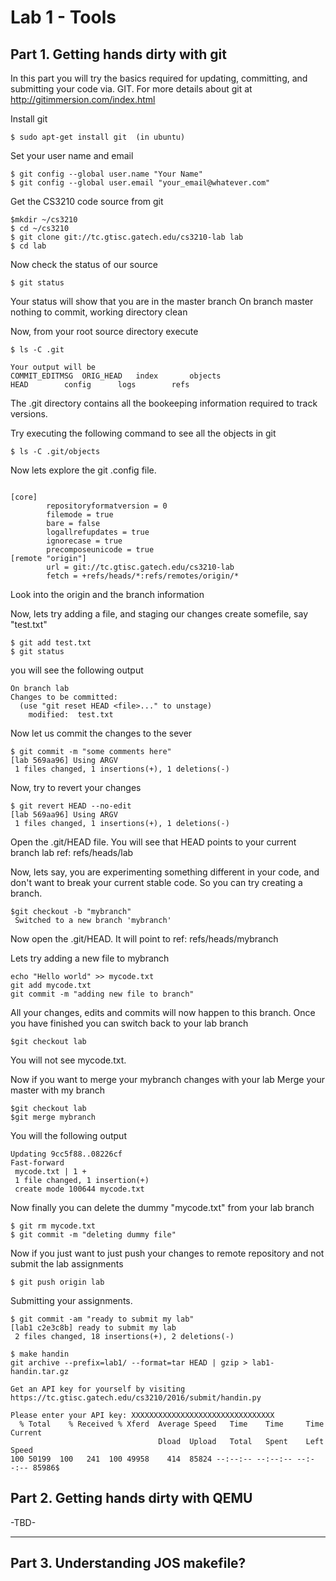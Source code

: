 # Lab 1 - Tools

## Part 1. Getting hands dirty with git

In this part you will try the basics required for updating, 
committing, and submitting your code via. GIT. For more 
details about git at http://gitimmersion.com/index.html


Install git 

```
$ sudo apt-get install git  (in ubuntu)
```

Set your user name and email

```
$ git config --global user.name "Your Name"
$ git config --global user.email "your_email@whatever.com"
```

Get the CS3210 code source from git

```
$mkdir ~/cs3210
$ cd ~/cs3210
$ git clone git://tc.gtisc.gatech.edu/cs3210-lab lab
$ cd lab
```

Now check the status of our source 

```
$ git status
```

Your status will show that you are in the master branch
On branch master
nothing to commit, working directory clean


Now, from your root source directory execute

```
$ ls -C .git

Your output will be
COMMIT_EDITMSG	ORIG_HEAD	index		objects
HEAD		config		logs		refs
```


The .git directory contains all the bookeeping information required
to track versions.

Try executing the following command to see all the objects in git

```
$ ls -C .git/objects
```


Now lets explore the git .config file.

```

[core]
        repositoryformatversion = 0
        filemode = true
        bare = false
        logallrefupdates = true
        ignorecase = true
        precomposeunicode = true
[remote "origin"]
        url = git://tc.gtisc.gatech.edu/cs3210-lab
        fetch = +refs/heads/*:refs/remotes/origin/*

```
Look into the origin and the branch information


Now, lets try adding a file, and staging our changes
create somefile, say "test.txt"

```
$ git add test.txt
$ git status
```


you will see the following output

```
On branch lab
Changes to be committed:
  (use "git reset HEAD <file>..." to unstage)
	modified:  test.txt
```


Now let us commit the changes to the sever

```
$ git commit -m "some comments here"
[lab 569aa96] Using ARGV
 1 files changed, 1 insertions(+), 1 deletions(-)
```


Now, try to revert your changes

```
$ git revert HEAD --no-edit
[lab 569aa96] Using ARGV
 1 files changed, 1 insertions(+), 1 deletions(-)
```

Open the .git/HEAD file. You will see that HEAD points to your 
current branch lab ref: refs/heads/lab


Now, lets say, you are experimenting something different in your code, and don't 
want to break your current stable code. So you can try creating a branch.

```
$git checkout -b "mybranch"
 Switched to a new branch 'mybranch'
```
Now open the .git/HEAD. It will point to ref: refs/heads/mybranch

Lets try adding a new file to mybranch

```
echo "Hello world" >> mycode.txt
git add mycode.txt
git commit -m "adding new file to branch"
```
All your changes, edits and commits will now happen to this branch.
Once you have finished you can switch back to your lab branch

```
$git checkout lab
```
You will not see mycode.txt.


Now if you want to merge your mybranch changes with your lab
Merge your master with my branch

```
$git checkout lab
$git merge mybranch 
```


You will the following output

```
Updating 9cc5f88..08226cf
Fast-forward
 mycode.txt | 1 +
 1 file changed, 1 insertion(+)
 create mode 100644 mycode.txt
```

Now finally you can delete the dummy "mycode.txt" from your 
lab branch


```
$ git rm mycode.txt
$ git commit -m "deleting dummy file"
```


Now if you just want to just push your changes to 
remote repository and not submit the lab assignments

```
$ git push origin lab
```


Submitting your assignments.

 
```
$ git commit -am "ready to submit my lab"
[lab1 c2e3c8b] ready to submit my lab
 2 files changed, 18 insertions(+), 2 deletions(-)

$ make handin
git archive --prefix=lab1/ --format=tar HEAD | gzip > lab1-handin.tar.gz

Get an API key for yourself by visiting https://tc.gtisc.gatech.edu/cs3210/2016/submit/handin.py

Please enter your API key: XXXXXXXXXXXXXXXXXXXXXXXXXXXXXXXX
  % Total    % Received % Xferd  Average Speed   Time    Time     Time  Current
                                 Dload  Upload   Total   Spent    Left  Speed
100 50199  100   241  100 49958    414  85824 --:--:-- --:--:-- --:--:-- 85986$
```


## Part 2. Getting hands dirty with QEMU 
-TBD-



-----------------------------------------------------------------------
Part 3. Understanding JOS makefile?
-----------------------------------------------------------------------


